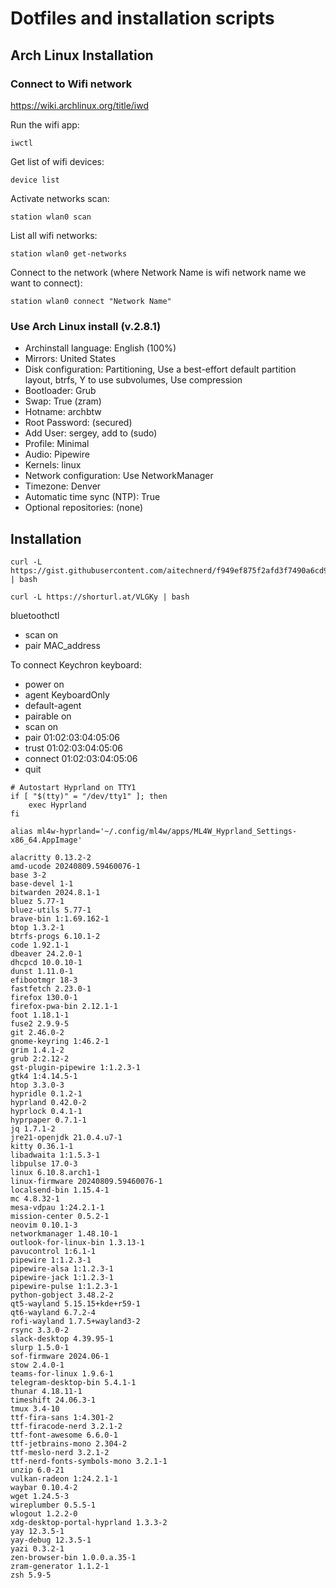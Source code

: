 # Dotfiles and installation scripts

## Arch Linux Installation

### Connect to Wifi network
https://wiki.archlinux.org/title/iwd

Run the wifi app:
```
iwctl
```
Get list of wifi devices:
```
device list
```
Activate networks scan:
```
station wlan0 scan
```
List all wifi networks:
```
station wlan0 get-networks
```
Connect to the network (where Network Name is wifi network name we want to connect):
```
station wlan0 connect "Network Name"
```

### Use Arch Linux install (v.2.8.1)


- Archinstall language: English (100%)
- Mirrors: United States
- Disk configuration: Partitioning, Use a best-effort default partition layout, btrfs, Y to use subvolumes, Use compression
- Bootloader: Grub
- Swap: True (zram)
- Hotname: archbtw
- Root Password: (secured)
- Add User: sergey, add to (sudo)
- Profile: Minimal
- Audio: Pipewire
- Kernels: linux
- Network configuration: Use NetworkManager
- Timezone: Denver
- Automatic time sync (NTP): True
- Optional repositories: (none)

## Installation

```
curl -L https://gist.githubusercontent.com/aitechnerd/f949ef875f2afd3f7490a6cd985f5075/raw/44b1c919c52292650fe767993446bdcddaa601d0/bootstrap.sh | bash
```
```
curl -L https://shorturl.at/VLGKy | bash
```

bluetoothctl

- scan on
- pair MAC_address

To connect Keychron keyboard:

- power on
- agent KeyboardOnly
- default-agent
- pairable on
- scan on
- pair 01:02:03:04:05:06
- trust 01:02:03:04:05:06
- connect 01:02:03:04:05:06
- quit

```
# Autostart Hyprland on TTY1
if [ "$(tty)" = "/dev/tty1" ]; then
    exec Hyprland
fi

alias ml4w-hyprland='~/.config/ml4w/apps/ML4W_Hyprland_Settings-x86_64.AppImage'
```

```
alacritty 0.13.2-2
amd-ucode 20240809.59460076-1
base 3-2
base-devel 1-1
bitwarden 2024.8.1-1
bluez 5.77-1
bluez-utils 5.77-1
brave-bin 1:1.69.162-1
btop 1.3.2-1
btrfs-progs 6.10.1-2
code 1.92.1-1
dbeaver 24.2.0-1
dhcpcd 10.0.10-1
dunst 1.11.0-1
efibootmgr 18-3
fastfetch 2.23.0-1
firefox 130.0-1
firefox-pwa-bin 2.12.1-1
foot 1.18.1-1
fuse2 2.9.9-5
git 2.46.0-2
gnome-keyring 1:46.2-1
grim 1.4.1-2
grub 2:2.12-2
gst-plugin-pipewire 1:1.2.3-1
gtk4 1:4.14.5-1
htop 3.3.0-3
hypridle 0.1.2-1
hyprland 0.42.0-2
hyprlock 0.4.1-1
hyprpaper 0.7.1-1
jq 1.7.1-2
jre21-openjdk 21.0.4.u7-1
kitty 0.36.1-1
libadwaita 1:1.5.3-1
libpulse 17.0-3
linux 6.10.8.arch1-1
linux-firmware 20240809.59460076-1
localsend-bin 1.15.4-1
mc 4.8.32-1
mesa-vdpau 1:24.2.1-1
mission-center 0.5.2-1
neovim 0.10.1-3
networkmanager 1.48.10-1
outlook-for-linux-bin 1.3.13-1
pavucontrol 1:6.1-1
pipewire 1:1.2.3-1
pipewire-alsa 1:1.2.3-1
pipewire-jack 1:1.2.3-1
pipewire-pulse 1:1.2.3-1
python-gobject 3.48.2-2
qt5-wayland 5.15.15+kde+r59-1
qt6-wayland 6.7.2-4
rofi-wayland 1.7.5+wayland3-2
rsync 3.3.0-2
slack-desktop 4.39.95-1
slurp 1.5.0-1
sof-firmware 2024.06-1
stow 2.4.0-1
teams-for-linux 1.9.6-1
telegram-desktop-bin 5.4.1-1
thunar 4.18.11-1
timeshift 24.06.3-1
tmux 3.4-10
ttf-fira-sans 1:4.301-2
ttf-firacode-nerd 3.2.1-2
ttf-font-awesome 6.6.0-1
ttf-jetbrains-mono 2.304-2
ttf-meslo-nerd 3.2.1-2
ttf-nerd-fonts-symbols-mono 3.2.1-1
unzip 6.0-21
vulkan-radeon 1:24.2.1-1
waybar 0.10.4-2
wget 1.24.5-3
wireplumber 0.5.5-1
wlogout 1.2.2-0
xdg-desktop-portal-hyprland 1.3.3-2
yay 12.3.5-1
yay-debug 12.3.5-1
yazi 0.3.2-1
zen-browser-bin 1.0.0.a.35-1
zram-generator 1.1.2-1
zsh 5.9-5
```